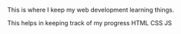 This is where I keep my web development learning things.

This helps in keeping track of my progress
HTML 
CSS
JS


